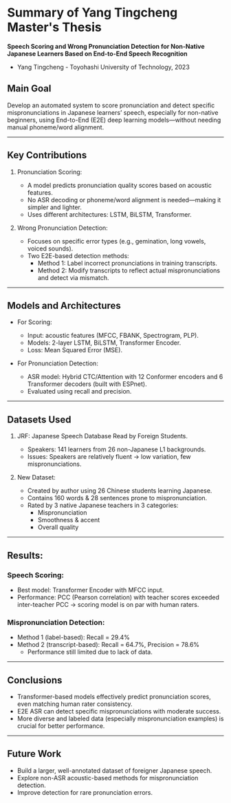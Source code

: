 # Summary of Yang Tingcheng Master's Thesis

**Speech Scoring and Wrong Pronunciation Detection for Non-Native Japanese Learners Based on End-to-End Speech Recognition**

- Yang Tingcheng - Toyohashi University of Technology, 2023

## Main Goal

Develop an automated system to score pronunciation and detect specific mispronunciations in Japanese learners’ speech, especially for non-native beginners, using End-to-End (E2E) deep learning models—without needing manual phoneme/word alignment.

---

## Key Contributions

1.	Pronunciation Scoring:

    * A model predicts pronunciation quality scores based on acoustic features.
    * No ASR decoding or phoneme/word alignment is needed—making it simpler and lighter.
    * Uses different architectures: LSTM, BiLSTM, Transformer.

2.	Wrong Pronunciation Detection:

    * Focuses on specific error types (e.g., gemination, long vowels, voiced sounds).
    * Two E2E-based detection methods:
        * Method 1: Label incorrect pronunciations in training transcripts.
        * Method 2: Modify transcripts to reflect actual mispronunciations and detect via mismatch.

---

## Models and Architectures

* For Scoring:
    * Input: acoustic features (MFCC, FBANK, Spectrogram, PLP).
    * Models: 2-layer LSTM, BiLSTM, Transformer Encoder.
    * Loss: Mean Squared Error (MSE).

* For Pronunciation Detection:
    * ASR model: Hybrid CTC/Attention with 12 Conformer encoders and 6 Transformer decoders (built with ESPnet).
    * Evaluated using recall and precision.

---

## Datasets Used

1.	JRF: Japanese Speech Database Read by Foreign Students.
    * Speakers: 141 learners from 26 non-Japanese L1 backgrounds.
    * Issues: Speakers are relatively fluent → low variation, few mispronunciations.

2.	New Dataset:
    * Created by author using 26 Chinese students learning Japanese.
    * Contains 160 words & 28 sentences prone to mispronunciation.
    * Rated by 3 native Japanese teachers in 3 categories:
        * Mispronunciation
        * Smoothness & accent
        * Overall quality

---

## Results:

### Speech Scoring:

* Best model: Transformer Encoder with MFCC input.
* Performance: PCC (Pearson correlation) with teacher scores exceeded inter-teacher PCC → scoring model is on par with human raters.

### Mispronunciation Detection:

* Method 1 (label-based): Recall = 29.4%
* Method 2 (transcript-based): Recall = 64.7%, Precision = 78.6%
    * Performance still limited due to lack of data.

---

## Conclusions

* Transformer-based models effectively predict pronunciation scores, even matching human rater consistency.
* E2E ASR can detect specific mispronunciations with moderate success.
* More diverse and labeled data (especially mispronunciation examples) is crucial for better performance.

---

## Future Work

* Build a larger, well-annotated dataset of foreigner Japanese speech.
* Explore non-ASR acoustic-based methods for mispronunciation detection.
* Improve detection for rare pronunciation errors.
